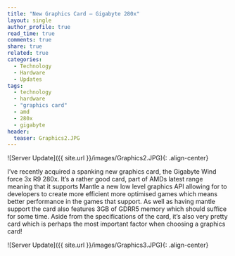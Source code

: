 ```yaml
---
title: "New Graphics Card – Gigabyte 280x"
layout: single
author_profile: true
read_time: true
comments: true
share: true
related: true
categories:
  - Technology
  - Hardware
  - Updates
tags:
  - technology
  - hardware
  - "graphics card"
  - amd
  - 280x
  - gigabyte
header:
  teaser: Graphics2.JPG
---
```


![Server Update]({{ site.url }}/images/Graphics2.JPG){: .align-center}

I’ve recently acquired a spanking new graphics card, the Gigabyte Wind force 3x R9 280x. It’s a rather good card, part of AMDs latest range meaning that it supports Mantle a new low level graphics API allowing for to developers to create more efficient more optimised games which means better performance in the games that support. As well as having mantle support the card also features 3GB of GDRR5 memory which should suffice for some time. Aside from the specifications of the card, it’s also very pretty card which is perhaps the most important factor when choosing a graphics card!

![Server Update]({{ site.url }}/images/Graphics3.JPG){: .align-center}